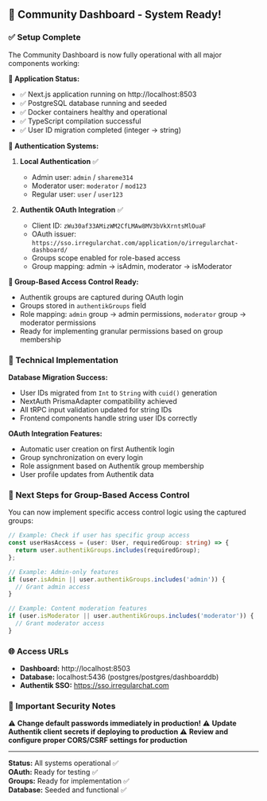 ## 🎉 Community Dashboard - System Ready!

### ✅ Setup Complete

The Community Dashboard is now fully operational with all major components working:

**🚀 Application Status:**
- ✅ Next.js application running on http://localhost:8503
- ✅ PostgreSQL database running and seeded
- ✅ Docker containers healthy and operational
- ✅ TypeScript compilation successful
- ✅ User ID migration completed (integer → string)

**🔐 Authentication Systems:**

1. **Local Authentication** ✅
   - Admin user: `admin` / `shareme314`
   - Moderator user: `moderator` / `mod123`
   - Regular user: `user` / `user123`

2. **Authentik OAuth Integration** ✅
   - Client ID: `zWu30af33AMizWM2CfLMAw8MV3bVkXrntsMlOuaF`
   - OAuth issuer: `https://sso.irregularchat.com/application/o/irregularchat-dashboard/`
   - Groups scope enabled for role-based access
   - Group mapping: admin → isAdmin, moderator → isModerator

**👥 Group-Based Access Control Ready:**
- Authentik groups are captured during OAuth login
- Groups stored in `authentikGroups` field
- Role mapping: `admin` group → admin permissions, `moderator` group → moderator permissions
- Ready for implementing granular permissions based on group membership

### 🔧 Technical Implementation

**Database Migration Success:**
- User IDs migrated from `Int` to `String` with `cuid()` generation
- NextAuth PrismaAdapter compatibility achieved
- All tRPC input validation updated for string IDs
- Frontend components handle string user IDs correctly

**OAuth Integration Features:**
- Automatic user creation on first Authentik login
- Group synchronization on every login
- Role assignment based on Authentik group membership
- User profile updates from Authentik data

### 🎯 Next Steps for Group-Based Access Control

You can now implement specific access control logic using the captured groups:

```typescript
// Example: Check if user has specific group access
const userHasAccess = (user: User, requiredGroup: string) => {
  return user.authentikGroups.includes(requiredGroup);
};

// Example: Admin-only features
if (user.isAdmin || user.authentikGroups.includes('admin')) {
  // Grant admin access
}

// Example: Content moderation features
if (user.isModerator || user.authentikGroups.includes('moderator')) {
  // Grant moderator access
}
```

### 🌐 Access URLs

- **Dashboard:** http://localhost:8503
- **Database:** localhost:5436 (postgres/postgres/dashboarddb)
- **Authentik SSO:** https://sso.irregularchat.com

### 🚨 Important Security Notes

⚠️ **Change default passwords immediately in production!**
⚠️ **Update Authentik client secrets if deploying to production**
⚠️ **Review and configure proper CORS/CSRF settings for production**

---

**Status:** All systems operational ✅  
**OAuth:** Ready for testing ✅  
**Groups:** Ready for implementation ✅  
**Database:** Seeded and functional ✅
